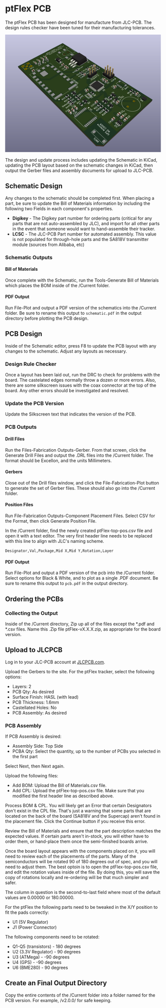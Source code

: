 # ptFlex PCB
The ptFlex PCB has been designed for manufacture from JLC-PCB. The design rules checker have been tuned for their manufacturing tolerances.

![3D rendering of the ptFlex circuit board.](/assets/pcb-board-rendering.png)

The design and update process includes updating the Schematic in KiCad, updating the PCB layout based on the schematic changes in KiCad, then output the Gerber files and assembly documents for upload to JLC-PCB.

## Schematic Design
Any changes to the schematic should be completed first. When placing a part, be sure to update the Bill of Materials information by including the following two Fields in each component's properties.

* **Digikey** - The Digikey part number for ordering parts (critical for any parts that are not auto-assembled by JLC), and import for all other parts in the event that someone would want to hand-assemble their tracker.
* **LCSC** - The JLC-PCB Part number for automated assembly. This value is not populated for through-hole parts and the SA818V transmitter module (sources from Alibaba, etc)

### Schematic Outputs

#### Bill of Materials
Once complete with the Schematic, run the Tools-Generate Bill of Materials which places the BOM inside of the /Current folder.

#### PDF Output
Run File-Plot and output a PDF version of the schematics into the /Current folder. Be sure to rename this output to ```schematic.pdf``` in the output directory before plotting the PCB design.

## PCB Design
Inside of the Schematic editor, press F8 to update the PCB layout with any changes to the schematic. Adjust any layouts as necessary.

### Design Rule Checker
Once a layout has been laid out, run the DRC to check for problems with the board. The castelated edges normally throw a dozen or more errors. Also, there are some silkscreen issues with the coax connector at the top of the board. Any other errors should be investigated and resolved.

### Update the PCB Version
Update the Silkscreen text that indicates the version of the PCB.

### PCB Outputs

#### Drill Files
Run the Files-Fabrication Outputs-Gerber. From that screen, click the Generate Drill Files and output the .DRL files into the /Current folder. The format should be Excellon, and the units Millimeters.

#### Gerbers
Close out of the Drill files window, and click the File-Fabrication-Plot button to generate the set of Gerber files. These should also go into the /Current folder.

#### Position Files
Run File-Fabrication Outputs-Component Placement Files. Select CSV for the Format, then click Generate Position File.

In the /Current folder, find the newly created ptFlex-top-pos.csv file and open it with a text editor. The very first header line needs to be replaced with this line to align with JLC's naming scheme.

```
Designator,Val,Package,Mid X,Mid Y,Rotation,Layer
```

#### PDF Output
Run File-Plot and output a PDF version of the pcb into the /Current folder. Select options for Black & White, and to plot as a single .PDF document. Be sure to rename this output to ```pcb.pdf``` in the output directory.

## Ordering the PCBs
### Collecting the Output
Inside of the /Current directory, Zip up all of the files except the *.pdf and *.csv files. Name this .Zip file ptFlex-vX.X.X.zip, as appropriate for the board version.

## Upload to JLCPCB

Log in to your JLC-PCB account at [JLCPCB.com](https://www.jlcpcb.com/).

Upload the Gerbers to the site. For the ptFlex tracker, select the following options:
* Layers: 2
* PCB Qty: As desired
* Surface Finish: HASL (with lead)
* PCB Thickness: 1.6mm
* Castellated Holes: No
* PCB Assembly: As desired


### PCB Assembly
If PCB Assembly is desired:

* Assembly Side: Top Side 
* PCBA Qty: Select the quantity, up to the number of PCBs you selected in the first part

Select Next, then Next again.

Upload the following files:
* Add BOM: Upload the Bill of Materials.csv file.
* Add CPL: Upload the ptFlex-top-pos.csv file. Make sure that you modified the first header line as described above.

Process BOM & CPL. You will likely get an Error that certain Designators don't exist in the CPL file. That's just a warning that some parts that are located on the back of the board (SA818V and the Supercap) aren't found in the placement file. Click the Continue button if you receive this error.

Review the Bill of Materials and ensure that the part description matches the expected values. If certain parts aren't in-stock, you will either have to order them, or hand-place them once the semi-finished boards arrive.

Once the board layout appears with the components placed on it, you will need to review each of the placements of the parts. Many of the semiconductors will be rotated 90 of 180 degrees out of spec, and you will need to adjust them. The best optoin is to open the ptFlex-top-pos.csv file, and edit the rotation values inside of the file. By doing this, you will save the copy of rotations locally and re-ordering will be that much simpler and safer.

The column in question is the second-to-last field where most of the default values are 0.00000 or 180.00000.

For the ptFlex the following parts need to be tweaked in the X/Y position to fit the pads correctly:
* U1 (5V Regulator)
* J1 (Power Connector)

The following components need to be rotated:
* Q1-Q5 (transistors) - 180 degrees
* U2 (3.3V Regulator) - 90 degrees
* U3 (ATMega) - -90 degrees
* U4 (GPS) - -90 degrees
* U6 (BME280) - 90 degrees


## Create an Final Output Directory
Copy the entire contents of the /Current folder into a folder named for the PCB version. For example, /v2.0.0/ for safe keeping.




